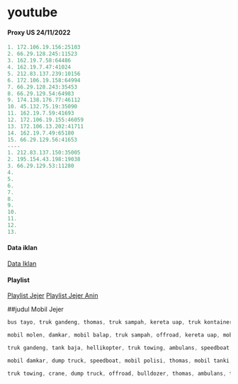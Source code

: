 # youtube


#### Proxy US 24/11/2022
```js
1. 172.106.19.156:25103
2. 66.29.128.245:11523
3. 162.19.7.58:64486
4. 162.19.7.47:41024
5. 212.83.137.239:10156
6. 172.106.19.158:64994
7. 66.29.128.243:35453
8. 66.29.129.54:64983
9. 174.138.176.77:46112
10. 45.132.75.19:35090
11. 162.19.7.59:41693
12. 172.106.19.155:46059
13. 172.106.13.202:41711
14. 162.19.7.49:65180
15. 66.29.129.56:41653
----
1. 212.83.137.150:35005
2. 195.154.43.198:19038
3. 66.29.129.53:11280
4. 
5. 
6. 
7. 
8. 
9. 
10. 
11. 
12. 
13. 
```


#### Data iklan
[Data Iklan](https://www.prepostseo.com/tool/fake-address-generator)

#### Playlist
[Playlist Jejer](https://youtube.com/playlist?list=PLm1f3GEEI-PNXkX0r5tCwdxFvAr2gpnvb)
[Playlist Jejer Anin](https://youtube.com/playlist?list=PLLO53DDvf_gHPJ-dfQF74koCD3bHdp0hM)


##judul Mobil Jejer

```js
bus tayo, truk gandeng, thomas, truk sampah, kereta uap, truk kontainer, ambulas, mobil roket mobil jejer
```
```js
mobil molen, damkar, mobil balap, truk sampah, offroad, kereta uap, mobil polisi, truk gandeng mobil jejer
```
```js
truk gandeng, tank baja, hellikopter, truk towing, ambulans, speedboat, bulldozer, mobil jeep mobil jejer
```
```js
mobil damkar, dump truck, speedboat, mobil polisi, thomas, mobil tanki, helikopter, kereta uap mobil jejer
```
```js
truk towing, crane, dump truck, offroad, bulldozer, thomas, ambulans, truk kontainer, mobil tangki mobil jejer
```
